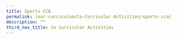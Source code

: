 ```yaml
---
title: Sports CCA
permalink: /our-curriculum/Co-Curricular-Activities/sports-cca/
description: ""
third_nav_title: Co Curricular Activities
---
```

